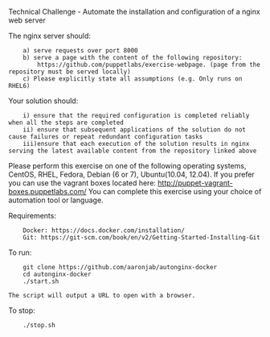 Technical Challenge - Automate the installation and configuration of a nginx web server

The nginx server should: 

		a) serve requests over port 8000 
		b) serve a page with the content of the following repository: 
			https://github.com/puppetlabs/exercise-webpage. (page from the repository must be served locally) 
		c) Please explicitly state all assumptions (e.g. Only runs on RHEL6)

Your solution should: 

		i) ensure that the required configuration is completed reliably when all the steps are completed 
		ii) ensure that subsequent applications of the solution do not cause failures or repeat redundant configuration tasks 
		iii)ensure that each execution of the solution results in nginx serving the latest available content from the repository linked above

Please perform this exercise on one of the following operating systems, CentOS, RHEL, Fedora, Debian (6 or 7), Ubuntu(10.04, 12.04). If you prefer you can use the vagrant boxes located here: http://puppet-vagrant-boxes.puppetlabs.com/ You can complete this exercise using your choice of automation tool or language.

Requirements:
		
		Docker: https://docs.docker.com/installation/
		Git: https://git-scm.com/book/en/v2/Getting-Started-Installing-Git 

To run: 
		
		git clone https://github.com/aaronjab/autonginx-docker
		cd autonginx-docker 
		./start.sh

 	The script will output a URL to open with a browser.	

To stop:

		./stop.sh
